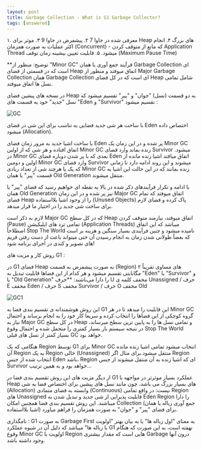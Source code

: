 ```yaml
---
layout: post
title: Garbage Collection - What is G1 Garbage Collector?
tags: [answered]
---
```




<!-- comment #650820337 -->


۱. معرفی شده در جاوا 7
۲. پیشفرض در جاوا 9
۳. موثر برای Heap های بزرگ
۴. انجام اکثر عملیات به صورت همزمان (Concurrent) - که مانع از متوقف کردن Application Thread میشود.
۵. قابلیت تعیین بیشینه زمان توقف (Maximum Pause Time)

**توضیح: منظور از "Minor GC" فرآیند جمع آوری یا همان Garbage Collection ای است که در قسمتی از فضای Heap اتفاق میوفتد و
منظور از Major Garbage Collection همان Garbage Collection ای است که در کل فضای Heap شامل تمامی نسل ها اتفاق میوفتد.

در نسخه های پیشین فضای Heap به دو قسمت (نسل) "جوان" و "پیر" تقسیم میشود که نسل "جدید" خود به قسمت های "Eden و "Survivor" تقسیم میشود :

![GC](https://user-images.githubusercontent.com/43544629/85957115-ecae3580-b99f-11ea-911f-8e4603247bc2.jpg)

با ساخت هر شی جدید فضایی به تناسب برای این شی در فضای Eden اختصاص داده میشود (Allocation).

با ساخت اشیا جدید به مرور زمان فضای Eden پر شده و در این زمان یک Minor GC اتفاق افتاده و هر شی که از اولین Minor GC زنده بماند وارد فضای Survivor میشود.
در Minor GC بعدی که با پر شدن دوباره فضای Eden اتفاق میافتد اشیا زنده مانده از اولین و دومین Minor GC وارد فضای Survivor میشوند و این روند ادامه دارد تا زمانی که یک یا هرچند شی از تعداد زیادی Minor GC زنده بمانند که در این حالت این اشیا به قسمت "پیر" یا همان Old Generation منتقل میشوند.

با ادامه و تکرار فرآیندهای ذکر شده در بالا به نقطه ای خواهیم رسید که فضای "پیر" یا همان Old Generation نیز پر شده و در این زمان Major GC اتفاق میوفتد که تمام فضای Heap را از وجود اشیا بلااستفاده (Unused Objects) پاک کرده و فضای لازم برای ساخت شی جدید را در اختیار ما قرار میدهد.

لازم به ذکر است Major GC که در کل سطح Heap اتفاق میوفتد، نیازمند متوقف کردن (Pause) تمامی ترد های اپلیکیشن (Application Threads) میباشد که این اتفاق اصطلاحاً Stop The World نامیده میشود و چنین فرآیندی بسیار سنگین و هزینه بر است که بعضاً طولانی شدن زمان به انجام رسیدن آن حتی میتواند باعث از دست رفتن فریم های تصویر و کندی در اجرای برنامه شود!

روش کار و مزیت های G1 :

در G1 فضای Heap به صورت پیشفرض به قسمت (Region) های مساوی تقریباً ۲ مگابایتی تقسیم میشود و هر کدام از این فضاها قابلیت تبدیل به "Eden" یا "Survivor" و یا "Old Generation" را دارا می‌باشند:
**حرف U مخفف کلمه ی Unassigned / حرف E مخفف Eden / حرف S مخفف Survivor / حرف O مخفف Old

![GC1](https://user-images.githubusercontent.com/43544629/85957385-3009a380-b9a2-11ea-9997-3684e2248dd3.jpg)

این روش هوشمندانه ی تقسیم بندی فضا به G1 این قابلیت را میدهد تا در هر Minor GC گروه کوچکی از این فضاها را انتخاب کرده و سریعا کار خود را به انجام برساند و احتمال نیاز به Major GC در کل سطح Heap و تمامی نسل ها را به پایین ترین سطح میرساند، در نتیجه سیستم بار بسیار کمتری را متحمل شده و احتمال وقوع Stop The World بسیار کمتر از نسل های قبلی GC خواهد بود.

هنگامی که یک Region توسط G1 برای Minor GC انتخاب میشود تمامی اشیا زنده مانده آن Region به یک Region خالی (Unassigned) منتقل میشود.برای مثال اگر Region انتخاب شده از جنس Eden باشد، Region ای که اشیا زنده به آن منتقل میشوند از جنس Survivor خواهد بود و به همین ترتیب...

از دیگر مزیت های این روش تقسیم بندی فضا در G1 عملکرد بسیار موثرتر در مواجهه با Heap های بسیار بزرگ می باشد، چون مانند نسل های پیشین برای اختصاص فضا به شی (Allocation) وابسته به فضای متمادی (Continuous) نیست: در واقع تمامی Region های Unassigned قابلیت پذیرایی از شی جدید و تبدیل شدن به Eden Region را دارا میباشند.
این روش تقسیم بندی فضا همچنین امکان Collection (جمع آوری زباله یا همان اشیا بلااستفاده) برای فضای "پیر" و "جوان" به صورت همزمان را فراهم میاورد.
<!-- comment #650824361 -->


نامگذاری : G1 به صورت Garbage First به معنای "اول زباله ها" یا به بیان بهتر "اولویت با زباله ها" میباشد که دلیل آن در شیوه عملکرد G1 نهفته است، به این صورت که هنگام وقوع Minor GC اولویت با Region هایی است که مقدار بیشتری Garbage درون آنها وجود داشته باشد.
